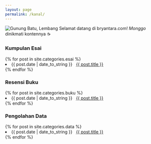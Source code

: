 ```yaml
---
layout: page
permalink: /kanal/
---
```

![Gunung Batu, Lembang](https://raw.githubusercontent.com/bryantara/bryantara.github.io/master/images/gunung-batu-lembang.jpg)
Selamat datang di bryantara.com! _Monggo_ dinikmati kontennya ☕

<h3>Kumpulan Esai</h3>
{% for post in site.categories.esai %}
 <li><span>{{ post.date | date_to_string }}</span> &nbsp; <a href="{{ post.url }}">{{ post.title }}</a></li>
{% endfor %}

<h3>Resensi Buku</h3>
{% for post in site.categories.buku %}
 <li><span>{{ post.date | date_to_string }}</span> &nbsp; <a href="{{ post.url }}">{{ post.title }}</a></li>
{% endfor %}

<h3>Pengolahan Data</h3>
{% for post in site.categories.data %}
 <li><span>{{ post.date | date_to_string }}</span> &nbsp; <a href="{{ post.url }}">{{ post.title }}</a></li>
{% endfor %}
